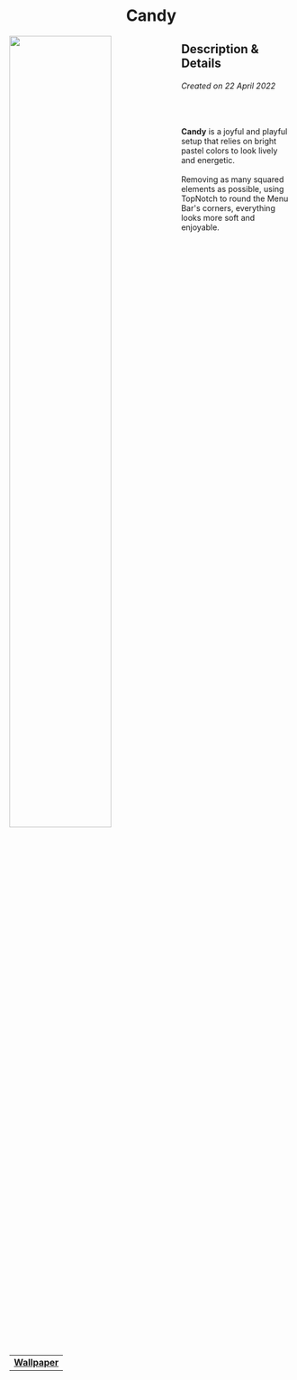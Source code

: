 <h1 align="center"> Candy </h1>
<img width="60%" align="left" src="https://user-images.githubusercontent.com/61376940/168647485-0978d8d7-3205-4041-a22e-c2df232d57be.png">
<h2> Description & Details</h2>  
<h6><i>Created on 22 April 2022</i></h6><br>
<p> 
  <b>Candy</b> is a joyful and playful setup that relies on bright pastel colors to look lively and energetic.
  <br><br>
  Removing as many squared elements as possible, using TopNotch to round the Menu Bar's corners, everything looks more soft and enjoyable.
  <br><br>
 
  <table><tr><td>
        <a href="https://github.com/Haruno19/dotfiles/blob/main/Wallpapers/pexels-gradienta-7130557.jpg"> <b>Wallpaper</b> </a>
  </td></tr></table>
</p>
